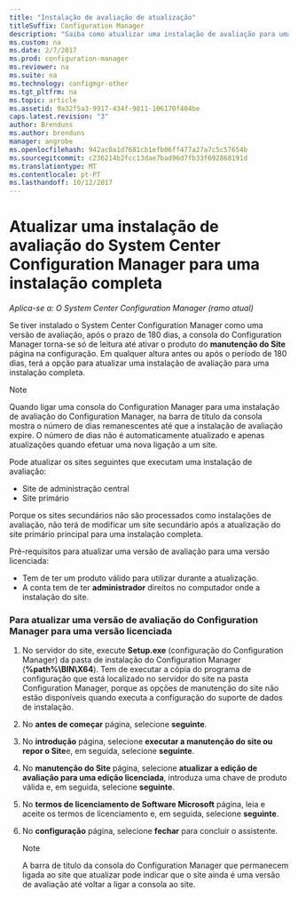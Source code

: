 ```yaml
---
title: "Instalação de avaliação de atualização"
titleSuffix: Configuration Manager
description: "Saiba como atualizar uma instalação de avaliação para uma instalação completa do System Center Configuration Manager."
ms.custom: na
ms.date: 2/7/2017
ms.prod: configuration-manager
ms.reviewer: na
ms.suite: na
ms.technology: configmgr-other
ms.tgt_pltfrm: na
ms.topic: article
ms.assetid: 9a32f5a3-9917-434f-9811-106170f404be
caps.latest.revision: "3"
author: Brenduns
ms.author: brenduns
manager: angrobe
ms.openlocfilehash: 942ac0a1d7681cb1efb06ff477a27a7c5c57654b
ms.sourcegitcommit: c236214b2fcc13dae7bad96d7fb33f692868191d
ms.translationtype: MT
ms.contentlocale: pt-PT
ms.lasthandoff: 10/12/2017
---
```

# <a name="upgrade-an-evaluation-installation-of-system-center-configuration-manager-to-a-full-installation"></a>Atualizar uma instalação de avaliação do System Center Configuration Manager para uma instalação completa

*Aplica-se a: O System Center Configuration Manager (ramo atual)*

Se tiver instalado o System Center Configuration Manager como uma versão de avaliação, após o prazo de 180 dias, a consola do Configuration Manager torna-se só de leitura até ativar o produto do **manutenção do Site** página na configuração. Em qualquer altura antes ou após o período de 180 dias, terá a opção para atualizar uma instalação de avaliação para uma instalação completa.  

> [!NOTE]  
>  Quando ligar uma consola do Configuration Manager para uma instalação de avaliação do Configuration Manager, na barra de título da consola mostra o número de dias remanescentes até que a instalação de avaliação expire. O número de dias não é automaticamente atualizado e apenas atualizações quando efetuar uma nova ligação a um site.  

 Pode atualizar os sites seguintes que executam uma instalação de avaliação:  

-   Site de administração central  
-   Site primário  

Porque os sites secundários não são processados como instalações de avaliação, não terá de modificar um site secundário após a atualização do site primário principal para uma instalação completa.  

Pré-requisitos para atualizar uma versão de avaliação para uma versão licenciada:  

-   Tem de ter um produto válido para utilizar durante a atualização.  
-   A conta tem de ter **administrador** direitos no computador onde a instalação do site.  

### <a name="to-upgrade-an-evaluation-version-of-configuration-manager-to-a-licensed-version"></a>Para atualizar uma versão de avaliação do Configuration Manager para uma versão licenciada  

1.  No servidor do site, execute **Setup.exe** (configuração do Configuration Manager) da pasta de instalação do Configuration Manager (**%path%\BIN\X64**). Tem de executar a cópia do programa de configuração que está localizado no servidor do site na pasta Configuration Manager, porque as opções de manutenção do site não estão disponíveis quando executa a configuração do suporte de dados de instalação.  
2.  No **antes de começar** página, selecione **seguinte**.  
3.  No **introdução** página, selecione **executar a manutenção do site ou repor o Site**e, em seguida, selecione **seguinte**.  
4.  No **manutenção do Site** página, selecione **atualizar a edição de avaliação para uma edição licenciada**, introduza uma chave de produto válida e, em seguida, selecione **seguinte**.  
5.  No **termos de licenciamento de Software Microsoft** página, leia e aceite os termos de licenciamento e, em seguida, selecione **seguinte**.  
6.  No **configuração** página, selecione **fechar** para concluir o assistente.  

    > [!NOTE]  
    >  A barra de título da consola do Configuration Manager que permanecem ligada ao site que atualizar pode indicar que o site ainda é uma versão de avaliação até voltar a ligar a consola ao site.  
